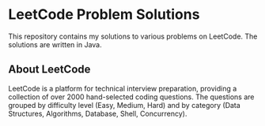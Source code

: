 # LeetCode Problem Solutions
This repository contains my solutions to various problems on LeetCode. The solutions are written in Java.

## About LeetCode
 LeetCode is a platform for technical interview preparation, providing a collection of over 2000 hand-selected coding questions. The questions are grouped by difficulty level (Easy, Medium, Hard) and by category (Data Structures, Algorithms, Database, Shell, Concurrency).
